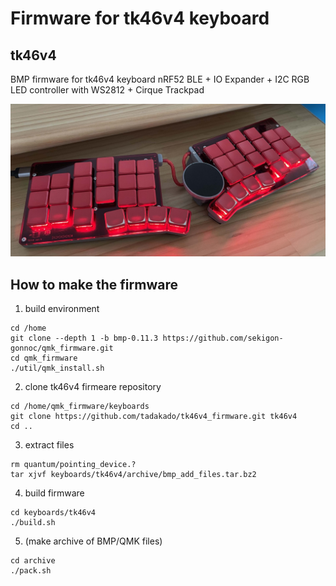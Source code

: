 # Firmware for tk46v4 keyboard

## tk46v4

BMP firmware for tk46v4 keyboard
nRF52 BLE + IO Expander + I2C RGB LED controller with WS2812 + Cirque Trackpad

![tk46v4](image/tk46v4.jpg)

## How to make the firmware

1. build environment

```
cd /home
git clone --depth 1 -b bmp-0.11.3 https://github.com/sekigon-gonnoc/qmk_firmware.git
cd qmk_firmware
./util/qmk_install.sh
```

2. clone tk46v4 firmeare repository

```
cd /home/qmk_firmware/keyboards
git clone https://github.com/tadakado/tk46v4_firmware.git tk46v4
cd ..
```

3. extract files

```
rm quantum/pointing_device.?
tar xjvf keyboards/tk46v4/archive/bmp_add_files.tar.bz2
```

4. build firmware

```
cd keyboards/tk46v4
./build.sh 
```

5. (make archive of BMP/QMK files)

```
cd archive
./pack.sh
```
